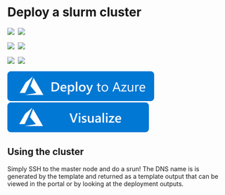 # Deploy a slurm cluster

<IMG SRC="https://azurequickstartsservice.blob.core.windows.net/badges/slurm/PublicLastTestDate.svg" />&nbsp;
<IMG SRC="https://azurequickstartsservice.blob.core.windows.net/badges/slurm/PublicDeployment.svg" />&nbsp;

<IMG SRC="https://azurequickstartsservice.blob.core.windows.net/badges/slurm/FairfaxLastTestDate.svg" />&nbsp;
<IMG SRC="https://azurequickstartsservice.blob.core.windows.net/badges/slurm/FairfaxDeployment.svg" />&nbsp;

<IMG SRC="https://azurequickstartsservice.blob.core.windows.net/badges/slurm/BestPracticeResult.svg" />&nbsp;
<IMG SRC="https://azurequickstartsservice.blob.core.windows.net/badges/slurm/CredScanResult.svg" />&nbsp;

<a href="https://portal.azure.com/#create/Microsoft.Template/uri/https%3A%2F%2Fraw.githubusercontent.com%2FAzure%2Fazure-quickstart-templates%2Fmaster%2Fslurm%2Fazuredeploy.json" target="_blank">
   <img alt="Deploy to Azure" src="https://raw.githubusercontent.com/Azure/azure-quickstart-templates/master/1-CONTRIBUTION-GUIDE/images/deploytoazure.svg?sanitize=true"/>
</a>
<a href="http://armviz.io/#/?load=https%3A%2F%2Fraw.githubusercontent.com%2FAzure%2Fazure-quickstart-templates%2Fmaster%2Fslurm%2Fazuredeploy.json" target="_blank">
    <img src="https://raw.githubusercontent.com/Azure/azure-quickstart-templates/master/1-CONTRIBUTION-GUIDE/images/visualizebutton.svg?sanitize=true"/>
</a>

## Using the cluster

Simply SSH to the master node and do a srun! The DNS name is is generated by the template and returned as a template output that can be viewed in the portal or by looking at the deployment outputs.

